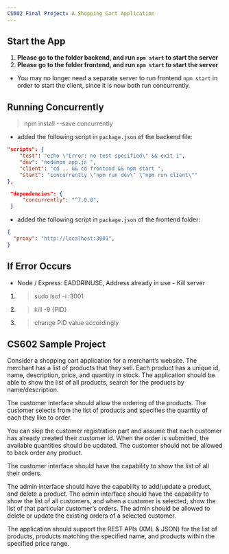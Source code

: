 ```yaml
---
CS602 Final Project: A Shopping Cart Application
---
```

## Start the App

1. **Please go to the folder backend, and run `npm start` to start the server**
2. **Please go to the folder frontend, and run `npm start` to start the server**

- You may no longer need a separate server to run frontend `npm start` in order to start the client, since it is now both run concurrently.

## Running Concurrently

> npm install --save concurrently
- added the following script in `package.json` of the backend file:

```json
"scripts": {
    "test": "echo \"Error: no test specified\" && exit 1",
    "dev": "nodemon app.js ",
    "client": "cd .. && cd frontend && npm start ",
    "start": "concurrently \"npm run dev\" \"npm run client\""
},
```
```json
 "dependencies": {
     "concurrently": "^7.0.0",
 }
 ```
 
- added the following script in `package.json` of the frontend folder:
```json
{
  "proxy": "http://localhost:3001",
}
```

## If Error Occurs
- Node / Express: EADDRINUSE, Address already in use - Kill server
1. > sudo lsof -i :3001
2. > kill -9 {PID}
3. > change PID value accordingly
 
## CS602 Sample Project

Consider a shopping cart application for a merchant’s website. The merchant has a list of products that they sell. Each product has a unique id, name, description, price, and quantity in stock. The application should be able to show the list of all products, search for the products by name/description.

The customer interface should allow the ordering of the products. The customer selects from the list of products and specifies the quantity of each they like to order.

You can skip the customer registration part and assume that each customer has already created their customer id. When the order is submitted, the available quantities should be updated. The customer should not be allowed to back order any product.

The customer interface should have the capability to show the list of all their orders.

The admin interface should have the capability to add/update a product, and delete a product. The admin interface should have the capability to show the list of all customers, and when a customer is selected, show the list of that particular customer’s orders. The admin should be allowed to delete or update the existing orders of a selected customer.

The application should support the REST APIs (XML & JSON) for the list of products, products matching the specified name, and products within the specified price range.